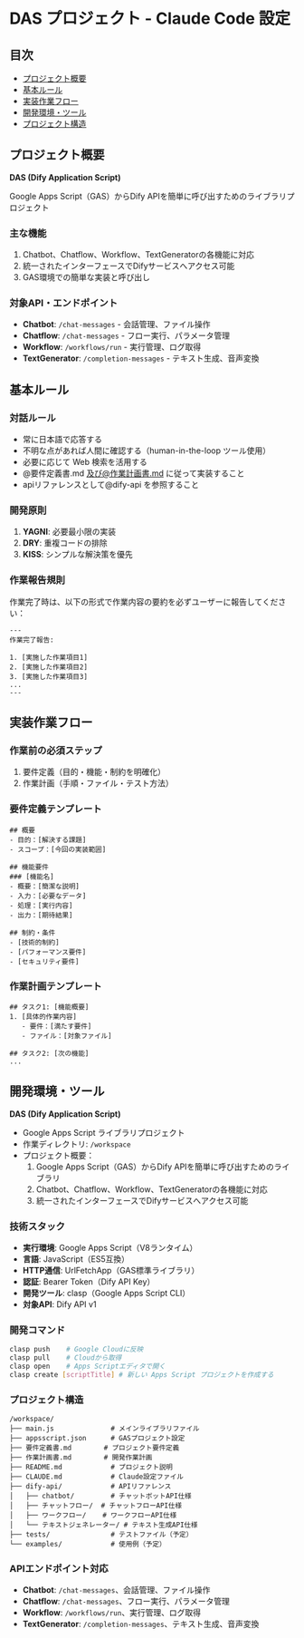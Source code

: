 # DAS プロジェクト - Claude Code 設定

## 目次
- [プロジェクト概要](#プロジェクト概要)
- [基本ルール](#基本ルール)
- [実装作業フロー](#実装作業フロー)
- [開発環境・ツール](#開発環境ツール)
- [プロジェクト構造](#プロジェクト構造)

## プロジェクト概要

**DAS (Dify Application Script)**

Google Apps Script（GAS）からDify APIを簡単に呼び出すためのライブラリプロジェクト

### 主な機能
1. Chatbot、Chatflow、Workflow、TextGeneratorの各機能に対応
2. 統一されたインターフェースでDifyサービスへアクセス可能
3. GAS環境での簡単な実装と呼び出し

### 対象API・エンドポイント
- **Chatbot**: `/chat-messages` - 会話管理、ファイル操作
- **Chatflow**: `/chat-messages` - フロー実行、パラメータ管理
- **Workflow**: `/workflows/run` - 実行管理、ログ取得
- **TextGenerator**: `/completion-messages` - テキスト生成、音声変換

## 基本ルール

### 対話ルール
- 常に日本語で応答する
- 不明な点があれば人間に確認する（human-in-the-loop ツール使用）
- 必要に応じて Web 検索を活用する
- @要件定義書.md 及び@作業計画書.md に従って実装すること
- apiリファレンスとして@dify-api を参照すること

### 開発原則
1. **YAGNI**: 必要最小限の実装
2. **DRY**: 重複コードの排除  
3. **KISS**: シンプルな解決策を優先

### 作業報告規則
作業完了時は、以下の形式で作業内容の要約を必ずユーザーに報告してください：

```
---
作業完了報告:

1. [実施した作業項目1]
2. [実施した作業項目2]
3. [実施した作業項目3]
...
---
```

## 実装作業フロー

### 作業前の必須ステップ
1. 要件定義（目的・機能・制約を明確化）
2. 作業計画（手順・ファイル・テスト方法）

### 要件定義テンプレート
```
## 概要
- 目的：[解決する課題]
- スコープ：[今回の実装範囲]

## 機能要件
### [機能名]
- 概要：[簡潔な説明]
- 入力：[必要なデータ]
- 処理：[実行内容]
- 出力：[期待結果]

## 制約・条件
- [技術的制約]
- [パフォーマンス要件]
- [セキュリティ要件]
```

### 作業計画テンプレート
```
## タスク1: [機能概要]
1. [具体的作業内容]
   - 要件：[満たす要件]
   - ファイル：[対象ファイル]

## タスク2: [次の機能]
...
```

## 開発環境・ツール

**DAS (Dify Application Script)**

- Google Apps Script ライブラリプロジェクト
- 作業ディレクトリ: `/workspace`
- プロジェクト概要：
  1. Google Apps Script（GAS）からDify APIを簡単に呼び出すためのライブラリ
  2. Chatbot、Chatflow、Workflow、TextGeneratorの各機能に対応
  3. 統一されたインターフェースでDifyサービスへアクセス可能

### 技術スタック

- **実行環境**: Google Apps Script（V8ランタイム）
- **言語**: JavaScript（ES5互換）
- **HTTP通信**: UrlFetchApp（GAS標準ライブラリ）
- **認証**: Bearer Token（Dify API Key）
- **開発ツール**: clasp（Google Apps Script CLI）
- **対象API**: Dify API v1

### 開発コマンド

```bash
clasp push    # Google Cloudに反映
clasp pull    # Cloudから取得
clasp open    # Apps Scriptエディタで開く
clasp create [scriptTitle] # 新しい Apps Script プロジェクトを作成する
```

### プロジェクト構造

```
/workspace/
├── main.js              # メインライブラリファイル
├── appsscript.json      # GASプロジェクト設定
├── 要件定義書.md        # プロジェクト要件定義
├── 作業計画書.md        # 開発作業計画
├── README.md            # プロジェクト説明
├── CLAUDE.md            # Claude設定ファイル
├── dify-api/            # APIリファレンス
│   ├── chatbot/         # チャットボットAPI仕様
│   ├── チャットフロー/  # チャットフローAPI仕様
│   ├── ワークフロー/    # ワークフローAPI仕様
│   └── テキストジェネレーター/ # テキスト生成API仕様
├── tests/               # テストファイル（予定）
└── examples/            # 使用例（予定）
```

### APIエンドポイント対応

- **Chatbot**: `/chat-messages`、会話管理、ファイル操作
- **Chatflow**: `/chat-messages`、フロー実行、パラメータ管理
- **Workflow**: `/workflows/run`、実行管理、ログ取得
- **TextGenerator**: `/completion-messages`、テキスト生成、音声変換
